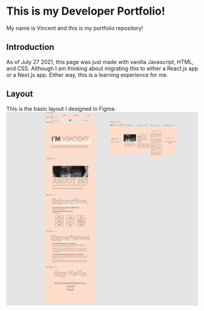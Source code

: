 # This is my Developer Portfolio!
My name is Vincent and this is my portfolio repository!

## Introduction
As of July 27 2021, this page was just made with vanilla Javascript, HTML, and CSS. Although I am thinking about migrating this to either a React.js app or a Next.js app. Either way, this is a learning experience for me.

## Layout

This is the basic layout I designed in Figma.
![Alt text](github/img/layout.png?raw=true "Title")
